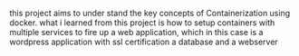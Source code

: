 this project aims to under stand the key concepts of Containerization using docker.
what i learned from this project is how to setup containers with multiple services to fire up a web application, which in this case is a wordpress application with ssl certification a database and a webserver
